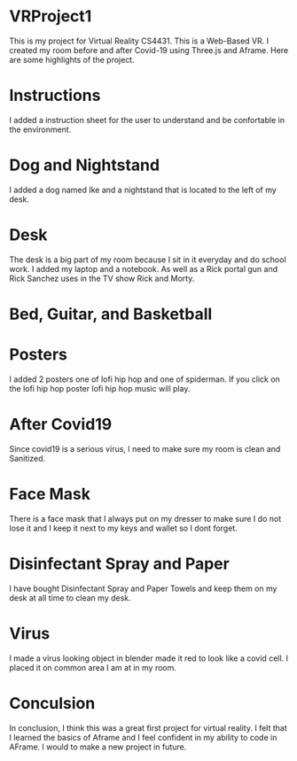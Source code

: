 # VRProject1

This is my project for Virtual Reality CS4431. This is a Web-Based VR. I created my room before and after Covid-19 using Three.js and Aframe. Here are some highlights of the project.

# Instructions 

I added a instruction sheet for the user to understand and be confortable in the environment. 


# Dog and Nightstand

I added a dog named Ike and a nightstand that is located to the left of my desk.



# Desk

The desk is a big part of my room because I sit in it everyday and do school work. I added my laptop and a notebook. As well as a Rick portal gun and Rick Sanchez uses in the TV show Rick and Morty.

# Bed, Guitar, and Basketball



# Posters

I added 2 posters one of lofi hip hop and one of spiderman. If you click on the lofi hip hop poster lofi hip hop music will play. 



# After Covid19

Since covid19 is a serious virus, I need to make sure my room is clean and Sanitized. 

# Face Mask

There is a face mask that I always put on my dresser to make sure I do not lose it and I keep it next to my keys and wallet so I dont forget.


# Disinfectant Spray and Paper 

I have bought Disinfectant Spray and Paper Towels and keep them on my desk at all time to clean my desk. 

# Virus 

I made a virus looking object in blender made it red to look like a covid cell. I placed it on common area I am at in my room.

# Conculsion

In conclusion, I think this was a great first project for virtual reality. I felt that I learned the basics of Aframe and I feel confident in my ability to code in AFrame. I would to make a new project in future. 

